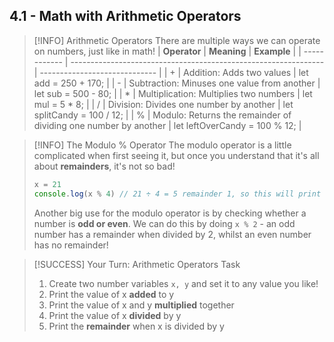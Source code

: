 ## 4.1 - Math with Arithmetic Operators

> [!INFO] Arithmetic Operators
> There are multiple ways we can operate on numbers, just like in math!
> | **Operator** | **Meaning**                                                     | **Example**                   |
> | ------------ | --------------------------------------------------------------- | ----------------------------- |
> | +            | Addition: Adds two values                                       | let add = 250 + 170;          |
> | -            | Subtraction: Minuses one value from another                     | let sub = 500 - 80;           |
> | \*           | Multiplication: Multiplies two numbers                          | let mul = 5 \* 8;             |
> | /            | Division: Divides one number by another                         | let splitCandy = 100 / 12;    |
> | %            | Modulo: Returns the remainder of dividing one number by another | let leftOverCandy = 100 % 12; |

> [!INFO] The Modulo % Operator
> The modulo operator is a little complicated when first seeing it, but once you understand that it's all about
> **remainders**, it's not so bad!
> ```js
> x = 21
> console.log(x % 4) // 21 ÷ 4 = 5 remainder 1, so this will print 1
> ```
> Another big use for the modulo operator is by checking whether a number is **odd or even**. We can do this by doing `x % 2` - an odd number has a remainder when divided by 2, whilst an even number has no remainder!

> [!SUCCESS] Your Turn: Arithmetic Operators Task
> 1. Create two number variables `x, y` and set it to any value you like!
> 2. Print the value of x **added** to y
> 3. Print the value of x and y **multiplied** together
> 4. Print the value of x **divided** by y
> 5. Print the **remainder** when x is divided by y
